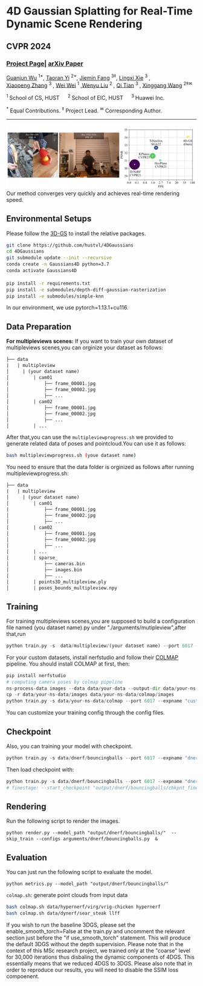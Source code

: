 # 4D Gaussian Splatting for Real-Time Dynamic Scene Rendering

## CVPR 2024

### [Project Page](https://guanjunwu.github.io/4dgs/index.html)| [arXiv Paper](https://arxiv.org/abs/2310.08528)

[Guanjun Wu](https://guanjunwu.github.io/) <sup>1*</sup>, [Taoran Yi](https://github.com/taoranyi) <sup>2*</sup>,
[Jiemin Fang](https://jaminfong.cn/) <sup>3‡</sup>, [Lingxi Xie](http://lingxixie.com/) <sup>3 </sup>, </br>[Xiaopeng Zhang](https://scholar.google.com/citations?user=Ud6aBAcAAAAJ&hl=zh-CN) <sup>3 </sup>, [Wei Wei](https://www.eric-weiwei.com/) <sup>1 </sup>,[Wenyu Liu](http://eic.hust.edu.cn/professor/liuwenyu/) <sup>2 </sup>, [Qi Tian](https://www.qitian1987.com/) <sup>3 </sup> , [Xinggang Wang](https://xwcv.github.io) <sup>2‡✉</sup>

<sup>1 </sup>School of CS, HUST &emsp; <sup>2 </sup>School of EIC, HUST &emsp; <sup>3 </sup>Huawei Inc. &emsp;

<sup>\*</sup> Equal Contributions. <sup>$\ddagger$</sup> Project Lead. <sup>✉</sup> Corresponding Author.

---

![block](assets/teaserfig.jpg)
Our method converges very quickly and achieves real-time rendering speed.



## Environmental Setups

Please follow the [3D-GS](https://github.com/graphdeco-inria/gaussian-splatting) to install the relative packages.

```bash
git clone https://github.com/hustvl/4DGaussians
cd 4DGaussians
git submodule update --init --recursive
conda create -n Gaussians4D python=3.7 
conda activate Gaussians4D

pip install -r requirements.txt
pip install -e submodules/depth-diff-gaussian-rasterization
pip install -e submodules/simple-knn
```

In our environment, we use pytorch=1.13.1+cu116.

## Data Preparation


**For multipleviews scenes:**
If you want to train your own dataset of multipleviews scenes,you can orginize your dataset as follows:

```
├── data
|   | multipleview
│     | (your dataset name) 
│   	  | cam01
|     		  ├── frame_00001.jpg
│     		  ├── frame_00002.jpg
│     		  ├── ...
│   	  | cam02
│     		  ├── frame_00001.jpg
│     		  ├── frame_00002.jpg
│     		  ├── ...
│   	  | ...
```
After that,you can use the  `multipleviewprogress.sh` we provided to generate related data of poses and pointcloud.You can use it as follows:
```bash
bash multipleviewprogress.sh (youe dataset name)
```
You need to ensure that the data folder is orginized as follows after running multipleviewprogress.sh:
```
├── data
|   | multipleview
│     | (your dataset name) 
│   	  | cam01
|     		  ├── frame_00001.jpg
│     		  ├── frame_00002.jpg
│     		  ├── ...
│   	  | cam02
│     		  ├── frame_00001.jpg
│     		  ├── frame_00002.jpg
│     		  ├── ...
│   	  | ...
│   	  | sparse_
│     		  ├── cameras.bin
│     		  ├── images.bin
│     		  ├── ...
│   	  | points3D_multipleview.ply
│   	  | poses_bounds_multipleview.npy
```


## Training

For training multipleviews scenes,you are supposed to build a configuration file named (you dataset name).py under "./arguments/mutipleview",after that,run
```python
python train.py -s  data/multipleview/(your dataset name) --port 6017 --expname "multipleview/(your dataset name)" --configs arguments/multipleview/(you dataset name).py 
```


For your custom datasets, install nerfstudio and follow their [COLMAP](https://colmap.github.io/) pipeline. You should install COLMAP at first, then:

```python
pip install nerfstudio
# computing camera poses by colmap pipeline
ns-process-data images --data data/your-data --output-dir data/your-ns-data
cp -r data/your-ns-data/images data/your-ns-data/colmap/images
python train.py -s data/your-ns-data/colmap --port 6017 --expname "custom" --configs arguments/hypernerf/default.py 
```
You can customize your training config through the config files.

## Checkpoint

Also, you can training your model with checkpoint.

```python
python train.py -s data/dnerf/bouncingballs --port 6017 --expname "dnerf/bouncingballs" --configs arguments/dnerf/bouncingballs.py --checkpoint_iterations 200 # change it.
```

Then load checkpoint with:

```python
python train.py -s data/dnerf/bouncingballs --port 6017 --expname "dnerf/bouncingballs" --configs arguments/dnerf/bouncingballs.py --start_checkpoint "output/dnerf/bouncingballs/chkpnt_coarse_200.pth"
# finestage: --start_checkpoint "output/dnerf/bouncingballs/chkpnt_fine_200.pth"
```

## Rendering

Run the following script to render the images.

```
python render.py --model_path "output/dnerf/bouncingballs/"  --skip_train --configs arguments/dnerf/bouncingballs.py  &
```

## Evaluation

You can just run the following script to evaluate the model.

```
python metrics.py --model_path "output/dnerf/bouncingballs/" 
```


`colmap.sh`:
generate point clouds from input data

```bash
bash colmap.sh data/hypernerf/virg/vrig-chicken hypernerf 
bash colmap.sh data/dynerf/sear_steak llff
```
If you wish to run the baseline 3DGS, please set the enable_smooth_torch=False at the train.py and uncomment the relevant section just before the "if use_smooth_torch" statement. This will produce the default 3DGS without the depth supervision.
Please note that in the context of this MSc research project, we trained only at the "coarse" level for 30,000 iterations thus disbaling the dynamic components of 4DGS. This essentially means that we reduced 4DGS to 3DGS. Please also note that in order to reproduce our results, you will need to disable the SSIM loss compoenent.


